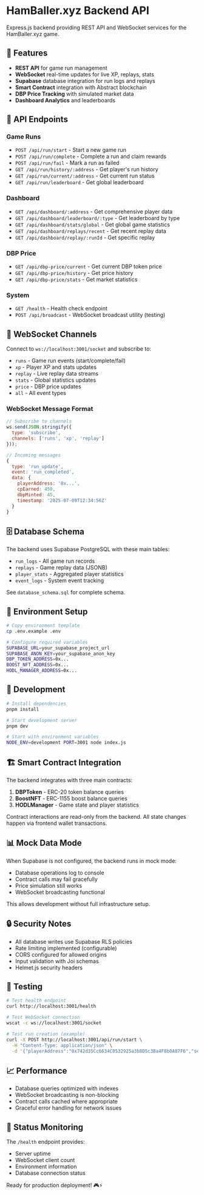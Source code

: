 # HamBaller.xyz Backend API

Express.js backend providing REST API and WebSocket services for the HamBaller.xyz game.

## 🚀 Features

- **REST API** for game run management
- **WebSocket** real-time updates for live XP, replays, stats
- **Supabase** database integration for run logs and replays
- **Smart Contract** integration with Abstract blockchain
- **DBP Price Tracking** with simulated market data
- **Dashboard Analytics** and leaderboards

## 📡 API Endpoints

### Game Runs
- `POST /api/run/start` - Start a new game run
- `POST /api/run/complete` - Complete a run and claim rewards
- `POST /api/run/fail` - Mark a run as failed
- `GET /api/run/history/:address` - Get player's run history
- `GET /api/run/current/:address` - Get current run status
- `GET /api/run/leaderboard` - Get global leaderboard

### Dashboard
- `GET /api/dashboard/:address` - Get comprehensive player data
- `GET /api/dashboard/leaderboard/:type` - Get leaderboard by type
- `GET /api/dashboard/stats/global` - Get global game statistics
- `GET /api/dashboard/replays/recent` - Get recent replay data
- `GET /api/dashboard/replay/:runId` - Get specific replay

### DBP Price
- `GET /api/dbp-price/current` - Get current DBP token price
- `GET /api/dbp-price/history` - Get price history
- `GET /api/dbp-price/stats` - Get market statistics

### System
- `GET /health` - Health check endpoint
- `POST /api/broadcast` - WebSocket broadcast utility (testing)

## 🔌 WebSocket Channels

Connect to `ws://localhost:3001/socket` and subscribe to:

- `runs` - Game run events (start/complete/fail)
- `xp` - Player XP and stats updates
- `replay` - Live replay data streams
- `stats` - Global statistics updates
- `price` - DBP price updates
- `all` - All event types

### WebSocket Message Format
```javascript
// Subscribe to channels
ws.send(JSON.stringify({
  type: 'subscribe',
  channels: ['runs', 'xp', 'replay']
}));

// Incoming messages
{
  type: 'run_update',
  event: 'run_completed',
  data: {
    playerAddress: '0x...',
    cpEarned: 450,
    dbpMinted: 45,
    timestamp: '2025-07-09T12:34:56Z'
  }
}
```

## 🗄️ Database Schema

The backend uses Supabase PostgreSQL with these main tables:

- `run_logs` - All game run records
- `replays` - Game replay data (JSONB)
- `player_stats` - Aggregated player statistics
- `event_logs` - System event tracking

See `database_schema.sql` for complete schema.

## 🔧 Environment Setup

```bash
# Copy environment template
cp .env.example .env

# Configure required variables
SUPABASE_URL=your_supabase_project_url
SUPABASE_ANON_KEY=your_supabase_anon_key
DBP_TOKEN_ADDRESS=0x...
BOOST_NFT_ADDRESS=0x...
HODL_MANAGER_ADDRESS=0x...
```

## 🚀 Development

```bash
# Install dependencies
pnpm install

# Start development server
pnpm dev

# Start with environment variables
NODE_ENV=development PORT=3001 node index.js
```

## 🏗️ Smart Contract Integration

The backend integrates with three main contracts:

1. **DBPToken** - ERC-20 token balance queries
2. **BoostNFT** - ERC-1155 boost balance queries  
3. **HODLManager** - Game state and player statistics

Contract interactions are read-only from the backend. All state changes happen via frontend wallet transactions.

## 📊 Mock Data Mode

When Supabase is not configured, the backend runs in mock mode:
- Database operations log to console
- Contract calls may fail gracefully
- Price simulation still works
- WebSocket broadcasting functional

This allows development without full infrastructure setup.

## 🔒 Security Notes

- All database writes use Supabase RLS policies
- Rate limiting implemented (configurable)
- CORS configured for allowed origins
- Input validation with Joi schemas
- Helmet.js security headers

## 🧪 Testing

```bash
# Test health endpoint
curl http://localhost:3001/health

# Test WebSocket connection
wscat -c ws://localhost:3001/socket

# Test run creation (example)
curl -X POST http://localhost:3001/api/run/start \
  -H "Content-Type: application/json" \
  -d '{"playerAddress":"0x742d35Cc6634C0532925a3b8D5c3Ba4F8b0A87F6","seed":"0x1234..."}'
```

## 📈 Performance

- Database queries optimized with indexes
- WebSocket broadcasting is non-blocking
- Contract calls cached where appropriate
- Graceful error handling for network issues

## 🚦 Status Monitoring

The `/health` endpoint provides:
- Server uptime
- WebSocket client count
- Environment information
- Database connection status

Ready for production deployment! 🎮⚡
